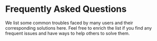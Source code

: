 # Frequently Asked Questions

We list some common troubles faced by many users and their corresponding solutions here.
Feel free to enrich the list if you find any frequent issues and have ways to help others to solve them.
